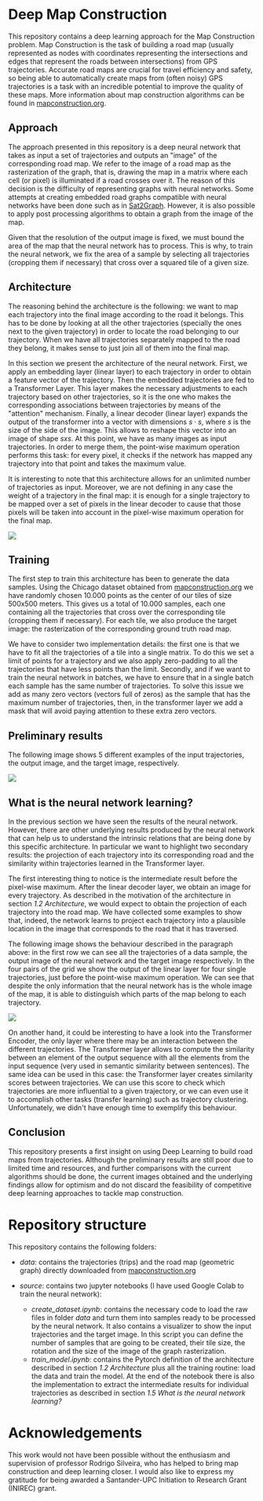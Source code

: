 # Deep Map Construction

This repository contains a deep learning approach for the Map Construction problem. 
Map Construction is the task of building a road map (usually represented as nodes with coordinates representing the intersections and edges that represent the roads between intersections) from GPS trajectories. Accurate road maps are crucial for travel efficiency and safety, so being able to automatically create maps from (often noisy) GPS trajectories is a task with an incredible potential to improve the quality of these maps. More information about map construction algorithms can be found in [mapconstruction.org](mapconstruction.org).

## Approach

The approach presented in this repository is a deep neural network that takes as input a set of trajectories and outputs an "image" of the corresponding road map. We refer to the image of a road map as the rasterization of the graph, that is, drawing the map in a matrix where each cell (or pixel) is illuminated if a road crosses over it. The reason of this decision is the difficulty of representing graphs with neural networks. Some attempts at creating embedded road graphs compatible with neural networks have been done such as in [Sat2Graph](https://github.com/songtaohe/Sat2Graph). However, it is also possible to apply post processing algorithms to obtain a graph from the image of the map.

Given that the resolution of the output image is fixed, we must bound the area of the map that the neural network has to process. This is why, to train the neural network, we fix the area of a sample by selecting all trajectories (cropping them if necessary) that cross over a squared tile of a given size.

## Architecture

The reasoning behind the architecture is the following: we want to map each trajectory into the final image according to the road it belongs. This has to be done by looking at all the other trajectories (specially the ones next to the given trajectory) in order to locate the road belonging to our trajectory. When we have all trajectories separately mapped to the road they belong, it makes sense to just join all of them into the final map. 

In this section we present the architecture of the neural network.
First, we apply an embedding layer (linear layer) to each trajectory in order to obtain a feature vector of the trajectory. Then the embedded trajectories are fed to a Transformer Layer. This layer makes the necessary adjustments to each trajectory based on other trajectories, so it is the one who makes the corresponding associations between trajectories by means of the "attention" mechanism. Finally, a linear decoder (linear layer) expands the output of the transformer into a vector with dimensions $s \cdot s$, where $s$ is the size of the side of the image. This allows to reshape this vector into an image of shape $s x s$. At this point, we have as many images as input trajectories. In order to merge them, the point-wise maximum operation performs this task: for every pixel, it checks if the network has mapped any trajectory into that point and takes the maximum value.

It is interesting to note that this architecture allows for an unlimited number of trajectories as input. Moreover, we are not defining in any case the weight of a trajectory in the final map: it is enough for a single trajectory to be mapped over a set of pixels in the linear decoder to cause that those pixels will be taken into account in the pixel-wise maximum operation for the final map.

![](./images/nn_architecture.jpg)


## Training

The first step to train this architecture has been to generate the data samples. Using the Chicago dataset obtained from [mapconstruction.org](mapconstruction.org) we have randomly chosen 10.000 points as the center of our tiles of size 500x500 meters. This gives us a total of 10.000 samples, each one containing all the trajectories that cross over the corresponding tile (cropping them if necessary). For each tile, we also produce the target image: the rasterization of the corresponding ground truth road map.

We have to consider two implementation details: the first one is that we have to fit all the trajectories of a tile into a single matrix. To do this we set a limit of points for a trajectory and we also apply zero-padding to all the trajectories that have less points than the limit. Secondly, and if we want to train the neural network in batches, we have to ensure that in a single batch each sample has the same number of trajectories. To solve this issue we add as many zero vectors (vectors full of zeros) as the sample that has the maximum number of trajectories, then, in the transformer layer we add a mask that will avoid paying attention to these extra zero vectors.


## Preliminary results

The following image shows 5 different examples of the input trajectories, the output image, and the target image, respectively.

![](./images/results.png)

## What is the neural network learning?

In the previous section we have seen the results of the neural network. However, there are other underlying results produced by the neural network that can help us to understand the intrinsic relations that are being done by this specific architecture. In particular we want to highlight two secondary results: the projection of each trajectory into its corresponding road and the similarity within trajectories learned in the Transformer layer.

The first interesting thing to notice is the intermediate result before the pixel-wise maximum. After the linear decoder layer, we obtain an image for every trajectory. As described in the motivation of the architecture in section _1.2 Architecture_, we would expect to obtain the projection of each trajectory into the road map. We have collected some examples to show that, indeed, the network learns to project each trajectory into a plausible location in the image that corresponds to the road that it has traversed.

The following image shows the behaviour described in the paragraph above: in the first row we can see all the trajectories of a data sample, the output image of the neural network and the target image respectively. In the four pairs of the grid we show the output of the linear layer for four single trajectories, just before the point-wise maximum operation. We can see that despite the only information that the neural network has is the whole image of the map, it is able to distinguish which parts of the map belong to each trajectory.

![](./images/underlying_results_hook.png)

On another hand, it could be interesting to have a look into the Transformer Encoder, the only layer where there may be an interaction between the different trajectories. The Transformer layer allows to compute the similarity between an element of the output sequence with all the elements from the input sequence (very used in semantic similarity between sentences). The same idea can be used in this case: the Transformer layer creates similarity scores between trajectories. We can use this score to check which trajectories are more influential to a given trajectory, or we can even use it to accomplish other tasks (transfer learning) such as trajectory clustering. Unfortunately, we didn't have enough time to exemplify this behaviour.

## Conclusion 

This repository presents a first insight on using Deep Learning to build road maps from trajectories. Although the preliminary results are still poor due to limited time and resources, and further comparisons with the current algorithms should be done, the current images obtained and the underlying findings allow for optimism and do not discard the feasibility of competitive deep learning approaches to tackle map construction.

# Repository structure

This repository contains the following folders:

- *data*: contains the trajectories (trips) and the road map (geometric graph) directly downloaded from [mapconstruction.org](mapconstruction.org)

- *source*: contains two jupyter notebooks (I have used Google Colab to train the neural network):
    - *create_dataset.ipynb*: contains the necessary code to load the raw files in folder *data* and turn them into samples ready to be processed by the neural network. It also contains a visualizer to show the input trajectories and the target image. In this script you can define the number of samples that are going to be created, their tile size, the rotation and the size of the image of the graph rasterization.
    - *train_model.ipynb*: contains the Pytorch definition of the architecture described in section _1.2 Architecture_ plus all the training routine: load the data and train the model. At the end of the notebook there is also the implementation to extract the intermediate results for individual trajectories as described in section _1.5  What is the neural network learning?_


# Acknowledgements

This work would not have been possible without the enthusiasm and supervision of professor Rodrigo Silveira, who has helped to bring map construction and deep learning closer. I would also like to express my gratitude for being awarded a Santander-UPC Initiation to Research Grant (INIREC) grant.
